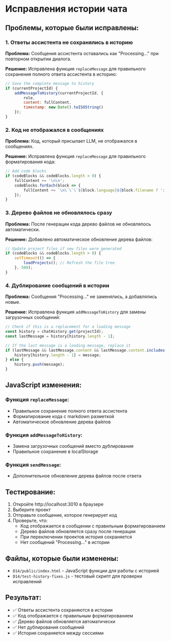 # Исправления истории чата

## Проблемы, которые были исправлены:

### 1. Ответы ассистента не сохранялись в историю
**Проблема:** Сообщения ассистента оставались как "Processing..." при повторном открытии диалога.

**Решение:** Исправлена функция `replaceMessage` для правильного сохранения полного ответа ассистента в историю:
```javascript
// Save the complete message to history
if (currentProjectId) {
    addMessageToHistory(currentProjectId, {
        role,
        content: fullContent,
        timestamp: new Date().toISOString()
    });
}
```

### 2. Код не отображался в сообщениях
**Проблема:** Код, который присылает LLM, не отображался в сообщениях.

**Решение:** Исправлена функция `replaceMessage` для правильного форматирования кода:
```javascript
// Add code blocks
if (codeBlocks && codeBlocks.length > 0) {
    fullContent += '\n\n';
    codeBlocks.forEach(block => {
        fullContent += `\n\`\`\`${block.language}${block.filename ? ':' + block.filename : ''}\n${block.code}\n\`\`\`\n`;
    });
}
```

### 3. Дерево файлов не обновлялось сразу
**Проблема:** После генерации кода дерево файлов не обновлялось автоматически.

**Решение:** Добавлено автоматическое обновление дерева файлов:
```javascript
// Update project files if new files were generated
if (codeBlocks && codeBlocks.length > 0) {
    setTimeout(() => {
        loadProjects(); // Refresh the file tree
    }, 500);
}
```

### 4. Дублирование сообщений в истории
**Проблема:** Сообщения "Processing..." не заменялись, а добавлялись новые.

**Решение:** Исправлена функция `addMessageToHistory` для замены загрузочных сообщений:
```javascript
// Check if this is a replacement for a loading message
const history = chatHistory.get(projectId);
const lastMessage = history[history.length - 1];

// If the last message is a loading message, replace it
if (lastMessage && lastMessage.content && lastMessage.content.includes('Processing...')) {
    history[history.length - 1] = message;
} else {
    history.push(message);
}
```

## JavaScript изменения:

### Функция `replaceMessage`:
- Правильное сохранение полного ответа ассистента
- Форматирование кода с markdown разметкой
- Автоматическое обновление дерева файлов

### Функция `addMessageToHistory`:
- Замена загрузочных сообщений вместо дублирования
- Правильное сохранение в localStorage

### Функция `sendMessage`:
- Дополнительное обновление дерева файлов после ответа

## Тестирование:

1. Откройте http://localhost:3010 в браузере
2. Выберите проект
3. Отправьте сообщение, которое генерирует код
4. Проверьте, что:
   - Код отображается в сообщении с правильным форматированием
   - Дерево файлов обновляется сразу после генерации
   - При переключении проектов история сохраняется
   - Нет сообщений "Processing..." в истории

## Файлы, которые были изменены:

- `D14/public/index.html` - JavaScript функции для работы с историей
- `D14/test-history-fixes.js` - тестовый скрипт для проверки исправлений

## Результат:

- ✅ Ответы ассистента сохраняются в истории
- ✅ Код отображается с правильным форматированием
- ✅ Дерево файлов обновляется автоматически
- ✅ Нет дублирования сообщений
- ✅ История сохраняется между сессиями
